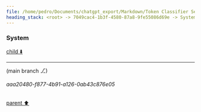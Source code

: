 ```yaml
---
file: /home/pedro/Documents/chatgpt_export/Markdown/Token Classifier Setup..md
heading_stack: <root> -> 7049cac4-1b3f-4580-87a8-9fe55086d69e -> System -> e179ded9-9f60-4738-93be-a4499fba828c -> System
---
```

### System

[child ⬇️](#aaa20480-f877-4b91-a126-0ab43c876e05)

---

(main branch ⎇)
###### aaa20480-f877-4b91-a126-0ab43c876e05
[parent ⬆️](#e179ded9-9f60-4738-93be-a4499fba828c)
